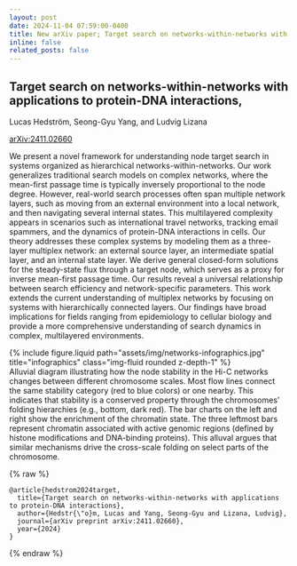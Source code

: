 ```yaml
---
layout: post
date: 2024-11-04 07:59:00-0400
title: New arXiv paper; Target search on networks-within-networks with applications to protein-DNA interactions
inline: false
related_posts: false
---
```



## Target search on networks-within-networks with applications to protein-DNA interactions, 
Lucas Hedström, Seong-Gyu Yang, and Ludvig Lizana

[arXiv:2411.02660](https://arxiv.org/abs/2411.02660)

We present a novel framework for understanding node target search in systems organized as hierarchical networks-within-networks. Our work generalizes traditional search models on complex networks, where the mean-first passage time is typically inversely proportional to the node degree. However, real-world search processes often span multiple network layers, such as moving from an external environment into a local network, and then navigating several internal states. This multilayered complexity appears in scenarios such as international travel networks, tracking email spammers, and the dynamics of protein-DNA interactions in cells. Our theory addresses these complex systems by modeling them as a three-layer multiplex network: an external source layer, an intermediate spatial layer, and an internal state layer. We derive general closed-form solutions for the steady-state flux through a target node, which serves as a proxy for inverse mean-first passage time. Our results reveal a universal relationship between search efficiency and network-specific parameters. This work extends the current understanding of multiplex networks by focusing on systems with hierarchically connected layers. Our findings have broad implications for fields ranging from epidemiology to cellular biology and provide a more comprehensive understanding of search dynamics in complex, multilayered environments.

<div class="row">
    <div class="col-sm mt-3 mt-md-0">
        {% include figure.liquid path="assets/img/networks-infographics.jpg" title="infographics" class="img-fluid rounded z-depth-1" %}
    </div>
</div>
<div class="caption">
    Alluvial diagram illustrating how the node stability in the Hi-C networks changes between different chromosome scales. Most flow lines connect the same stability category (red to blue colors) or one nearby. This indicates that stability is a conserved property through the chromosomes' folding hierarchies (e.g., bottom, dark red). The bar charts on the left and right show the enrichment of the chromatin state. The three leftmost bars represent chromatin associated with active genomic regions (defined by histone modifications and DNA-binding proteins). This alluval argues that similar mechanisms drive the cross-scale folding on select parts of the chromosome.
</div>


{% raw %}

```
@article{hedstrom2024target,
  title={Target search on networks-within-networks with applications to protein-DNA interactions},
  author={Hedstr{\"o}m, Lucas and Yang, Seong-Gyu and Lizana, Ludvig},
  journal={arXiv preprint arXiv:2411.02660},
  year={2024}
}
```

{% endraw %}
